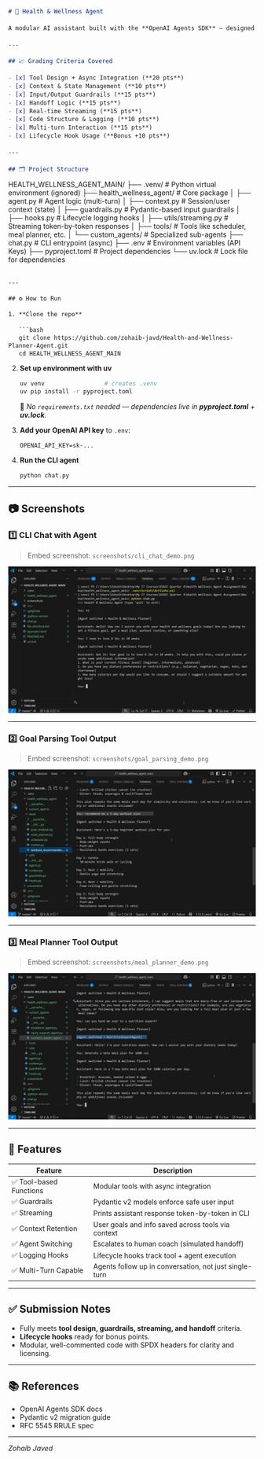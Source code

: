 ```markdown
# 🧠 Health & Wellness Agent

A modular AI assistant built with the **OpenAI Agents SDK** — designed to help users set goals, plan meals, recommend workouts, schedule check-ins, and track progress, all via real-time CLI interaction.

---

## 📈 Grading Criteria Covered

- [x] Tool Design + Async Integration (**20 pts**)
- [x] Context & State Management (**10 pts**)
- [x] Input/Output Guardrails (**15 pts**)
- [x] Handoff Logic (**15 pts**)
- [x] Real-time Streaming (**15 pts**)
- [x] Code Structure & Logging (**10 pts**)
- [x] Multi-turn Interaction (**15 pts**)
- [x] Lifecycle Hook Usage (**Bonus +10 pts**)

---

## 🗂️ Project Structure

```
HEALTH_WELLNESS_AGENT_MAIN/
├── .venv/                        # Python virtual environment (ignored)
├── health_wellness_agent/        # Core package
│   ├── agent.py                  # Agent logic (multi-turn)
│   ├── context.py                # Session/user context (state)
│   ├── guardrails.py             # Pydantic-based input guardrails
│   ├── hooks.py                  # Lifecycle logging hooks
│   ├── utils/streaming.py        # Streaming token-by-token responses
│   ├── tools/                    # Tools like scheduler, meal planner, etc.
│   └── custom_agents/            # Specialized sub-agents
├── chat.py                       # CLI entrypoint (async)
├── .env                          # Environment variables (API Keys)
├── pyproject.toml                # Project dependencies
└── uv.lock                       # Lock file for dependencies
```

---

## ⚙️ How to Run

1. **Clone the repo**

   ```bash
   git clone https://github.com/zohaib-javd/Health-and-Wellness-Planner-Agent.git
   cd HEALTH_WELLNESS_AGENT_MAIN
````

2. **Set up environment with uv**

   ```bash
   uv venv                 # creates .venv
   uv pip install -r pyproject.toml
   ```

   📌 *No `requirements.txt` needed — dependencies live in **pyproject.toml** + **uv.lock**.*

3. **Add your OpenAI API key** to `.env`:

   ```
   OPENAI_API_KEY=sk-...
   ```

4. **Run the CLI agent**

   ```bash
   python chat.py
   ```

---

## 📷 Screenshots

### 1️⃣ CLI Chat with Agent
> Embed screenshot: `screenshots/cli_chat_demo.png`

![CLI Chat](screenshots/cli_chat_demo.png)

---

### 2️⃣ Goal Parsing Tool Output
> Embed screenshot: `screenshots/goal_parsing_demo.png`

![Goal Parser](screenshots/goal_parsing_demo.png)

---

### 3️⃣ Meal Planner Tool Output
> Embed screenshot: `screenshots/meal_planner_demo.png`

![Meal Planner](screenshots/meal_planner_demo.png)

---

## 🚀 Features

| Feature                  | Description                                                                 |
|--------------------------|-----------------------------------------------------------------------------|
| ✅ Tool-based Functions  | Modular tools with async integration                                        |
| ✅ Guardrails            | Pydantic v2 models enforce safe user input                                 |
| ✅ Streaming             | Prints assistant response token-by-token in CLI                            |
| ✅ Context Retention     | User goals and info saved across tools via context                         |
| ✅ Agent Switching       | Escalates to human coach (simulated handoff)                               |
| ✅ Logging Hooks         | Lifecycle hooks track tool + agent execution                               |
| ✅ Multi-Turn Capable    | Agents follow up in conversation, not just single-turn                     |

---

## ✅ Submission Notes

* Fully meets **tool design, guardrails, streaming, and handoff** criteria.
* **Lifecycle hooks** ready for bonus points.
* Modular, well-commented code with SPDX headers for clarity and licensing.

---

## 📚 References

* OpenAI Agents SDK docs
* Pydantic v2 migration guide
* RFC 5545 RRULE spec

---

*Zohaib Javed*

```
```
